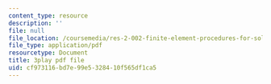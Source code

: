 ```yaml
---
content_type: resource
description: ''
file: null
file_location: /coursemedia/res-2-002-finite-element-procedures-for-solids-and-structures-spring-2010/cf973116bd7e99e5328410f565df1ca5_tkU3bM_6YLk.pdf
file_type: application/pdf
resourcetype: Document
title: 3play pdf file
uid: cf973116-bd7e-99e5-3284-10f565df1ca5
---
```

